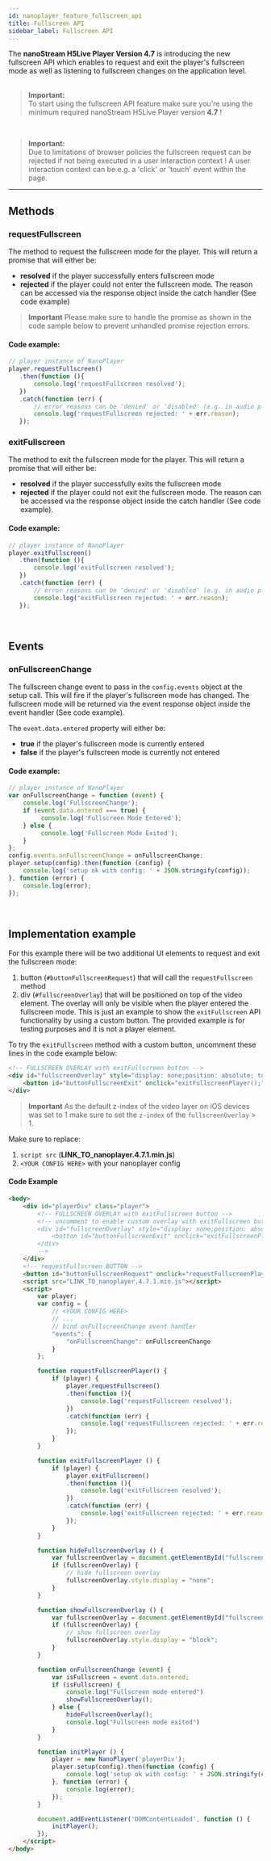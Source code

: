 ```yaml
---
id: nanoplayer_feature_fullscreen_api
title: Fullscreen API
sidebar_label: Fullscreen API
---
```


The **nanoStream H5Live Player Version 4.7** is introducing the new fullscreen API which enables to request and exit the player's fullscreen mode as well as listening to fullscreen changes on the application level.
<br>
<br>

> **Important:** <br>
> To start using the fullscreen API feature make sure you're using the minimum required nanoStream H5Live Player version **4.7** !

<br>

> **Important:** <br>
> Due to limitations of browser policies the fullscreen request can be rejected if not being executed in a user interaction context ! A user interaction context can be e.g. a 'click' or 'touch' event within the page.

<hr>

## Methods

### requestFullscreen

The method to request the fullscreen mode for the player. This will return a promise that will either be:

- **resolved** if the player successfully enters fullscreen mode
- **rejected** if the player could not enter the fullscreen mode. The reason can be accessed via the response object inside the catch handler (See code example)

> **Important**
> Please make sure to handle the promise as shown in the code sample below to prevent unhandled promise rejection errors. 

#### Code example: 
```javascript
// player instance of NanoPlayer
player.requestFullscreen()
   .then(function (){
       console.log('requestFullscreen resolved');
   })
   .catch(function (err) {
       // error reasons can be 'denied' or 'disabled' (e.g. in audio player mode)
       console.log('requestFullscreen rejected: ' + err.reason);
   });
```

### exitFullscreen

The method to exit the fullscreen mode for the player. This will return a promise that will either be:

- **resolved** if the player successfully exits the fullscreen mode
- **rejected** if the player could not exit the fullscreen mode. The reason can be accessed via the response object inside the catch handler (See code example).

#### Code example: 

```javascript
// player instance of NanoPlayer
player.exitFullscreen()
   .then(function (){
       console.log('exitFullscreen resolved');
   })
   .catch(function (err) {
       // error reasons can be 'denied' or 'disabled' (e.g. in audio player mode)
       console.log('exitFullscreen rejected: ' + err.reason);
   });
```

<br>

## Events

### onFullscreenChange
The fullscreen change event to pass in the `config.events` object at the setup call. This will fire if the player's fullscreen mode has changed. The fullscreen mode will be returned via the event response object inside the event handler (See code example). 

The `event.data.entered` property will either be:

- **true** if the player's fullscreen mode is currently entered
- **false** if the player's fullscreen mode is currently not entered

#### Code example: 

```javascript
// player instance of NanoPlayer
var onFullscreenChange = function (event) {
    console.log('FullscreenChange');
    if (event.data.entered === true) {
         console.log('Fullscreen Mode Entered');
    } else {
         console.log('Fullscreen Mode Exited');
    }
};
config.events.onFullscreenChange = onFullscreenChange;
player.setup(config).then(function (config) {
    console.log('setup ok with config: ' + JSON.stringify(config));
}, function (error) {
    console.log(error);
});
```

<br>

## Implementation example 

For this example there will be two additional UI elements to request and exit the fullscreen mode:
1) button (`#buttonFullscreenRequest`) that will call the `requestFullscreen` method
2) div (`#fullscreenOverlay`) that will be positioned on top of the video element. The overlay will only be visible when the player entered the fullscreen mode. This is just an example to show the `exitFullscreen` API functionality by using a custom button. 
The provided example is for testing purposes and it is not a player element. 

To try the `exitFullscreen` method with a custom button, uncomment these lines in the code example below:
```html
<!-- FULLSCREEN OVERLAY with exitFullscreen button -->
<div id="fullscreenOverlay" style="display: none;position: absolute; top: 25%; margin-left: 50%; margin-right: 50%; z-index: 3">
    <button id="buttonFullscreenExit" onclick="exitFullscreenPlayer();" style="cursor: pointer;height: 50px; width: 200px; margin-left: -50%; background-color: #f14e4e; font-size: 12px; color: #fff">Click this custom button to test exitFullscreen API!</button>
</div>
```

> **Important**
> As the default z-index of the video layer on iOS devices was set to 1 make sure to set the `z-index` of the `fullscreenOverlay` > 1.  


Make sure to replace:
1) `script src` (**LINK_TO_nanoplayer.4.7.1.min.js**)
2) `<YOUR CONFIG HERE>` with your nanoplayer config

#### Code Example
```html
<body>
	<div id="playerDiv" class="player">
        <!-- FULLSCREEN OVERLAY with exitFullscreen button -->
        <!-- uncomment to enable custom overlay with exitFullscreen button
        <div id="fullscreenOverlay" style="display: none;position: absolute; top: 25%; margin-left: 50%; margin-right: 50%; z-index: 3">
            <button id="buttonFullscreenExit" onclick="exitFullscreenPlayer();" style="cursor: pointer;height: 50px; width: 200px; margin-left: -50%; background-color: #f14e4e; font-size: 12px; color: #fff">Click this custom button to test exitFullscreen API!</button>
        </div>
        -->
	</div>
	<!-- requestFullscreen BUTTON -->
    <button id="buttonFullscreenRequest" onclick="requestFullscreenPlayer();">requestFullscreen</button>
    <script src="LINK_TO_nanoplayer.4.7.1.min.js"></script>
    <script>
        var player;
        var config = {
            // <YOUR CONFIG HERE>
            // ...
            // bind onFullscreenChange event handler
            "events": {
                "onFullscreenChange": onFullscreenChange
            }
        };

        function requestFullscreenPlayer() {
            if (player) {
                player.requestFullscreen()
                .then(function (){
                    console.log('requestFullscreen resolved');
                })
                .catch(function (err) {
                    console.log('requestFullscreen rejected: ' + err.reason);
                });
            }
        }

        function exitFullscreenPlayer () {
            if (player) {
                player.exitFullscreen()
                .then(function (){
                    console.log('exitFullscreen resolved');
                })
                .catch(function (err) {
                    console.log('exitFullscreen rejected: ' + err.reason);
                });
            }
        }

        function hideFullscreenOverlay () {
            var fullscreenOverlay = document.getElementById("fullscreenOverlay");
            if (fullscreenOverlay) {
                // hide fullscreen overlay
                fullscreenOverlay.style.display = "none";
            }
        }

        function showFullscreenOverlay () {
            var fullscreenOverlay = document.getElementById("fullscreenOverlay");
            if (fullscreenOverlay) {
                // show fullscreen overlay
                fullscreenOverlay.style.display = "block";
            }
        }

        function onFullscreenChange (event) {
            var isFullscreen = event.data.entered;
            if (isFullscreen) {
                console.log("Fullscreen mode entered")
                showFullscreenOverlay();
            } else {
                hideFullscreenOverlay();
                console.log("Fullscreen mode exited")
            }
        }

        function initPlayer () {
            player = new NanoPlayer('playerDiv');
            player.setup(config).then(function (config) {
                console.log('setup ok with config: ' + JSON.stringify(config));
            }, function (error) {
                console.log(error);
            });
        }

        document.addEventListener('DOMContentLoaded', function () {
            initPlayer();
        });
    </script>
</body>
```